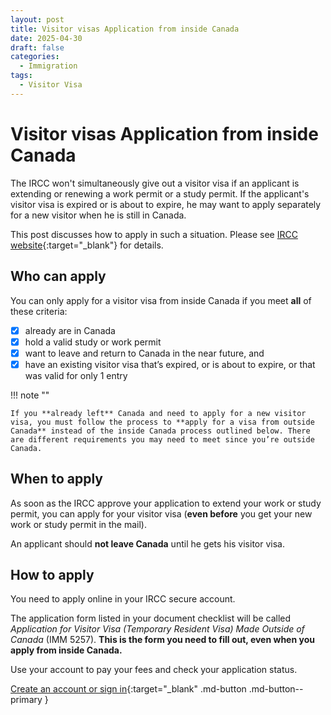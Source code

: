 ```yaml
---
layout: post
title: Visitor visas Application from inside Canada
date: 2025-04-30
draft: false
categories:
  - Immigration
tags:
  - Visitor Visa
---
```


# Visitor visas Application from inside Canada

The IRCC won't simultaneously give out a visitor visa if an applicant is extending or renewing a work permit or a study permit. If the applicant's visitor visa is expired or is about to expire, he may want to apply separately for a new visitor when he is still in Canada.

This post discusses how to apply in such a situation. Please see [IRCC website](https://www.canada.ca/en/immigration-refugees-citizenship/services/visit-canada/apply-new-temporary-resident-visa-within-canada.html){:target="_blank"} for details. 

## Who can apply

You can only apply for a visitor visa from inside Canada if you meet **all** of these criteria:

- [x] already are in Canada
- [x] hold a valid study or work permit
- [x] want to leave and return to Canada in the near future, and
- [x] have an existing visitor visa that’s expired, or is about to expire, or that was valid for only 1 entry

!!! note ""

    If you **already left** Canada and need to apply for a new visitor visa, you must follow the process to **apply for a visa from outside Canada** instead of the inside Canada process outlined below. There are different requirements you may need to meet since you’re outside Canada.

## When to apply

As soon as the IRCC approve your application to extend your work or study permit, you can apply for your visitor visa (**even before** you get your new work or study permit in the mail).

An applicant should **not leave Canada** until he gets his visitor visa.

## How to apply

You need to apply online in your IRCC secure account.

The application form listed in your document checklist will be called *Application for Visitor Visa (Temporary Resident Visa) Made Outside of Canada* (IMM 5257). **This is the form you need to fill out, even when you apply from inside Canada.**

Use your account to pay your fees and check your application status.

[Create an account or sign in](https://www.canada.ca/en/immigration-refugees-citizenship/services/application/account.html){:target="_blank" .md-button .md-button--primary }